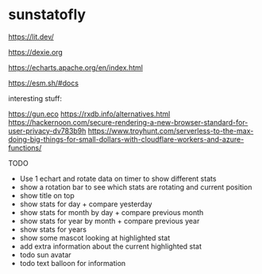 # sunstatofly

https://lit.dev/

https://dexie.org

https://echarts.apache.org/en/index.html

https://esm.sh/#docs

interesting stuff:

https://gun.eco
https://rxdb.info/alternatives.html
https://hackernoon.com/secure-rendering-a-new-browser-standard-for-user-privacy-dv783b9h
https://www.troyhunt.com/serverless-to-the-max-doing-big-things-for-small-dollars-with-cloudflare-workers-and-azure-functions/

TODO

- Use 1 echart and rotate data on timer to show different stats
- show a rotation bar to see which stats are rotating and current position
- show title on top
- show stats for day + compare yesterday
- show stats for month by day + compare previous month
- show stats for year by month + compare previous year
- show stats for years
- show some mascot looking at highlighted stat
- add extra information about the current highlighted stat
- todo sun avatar
- todo text balloon for information